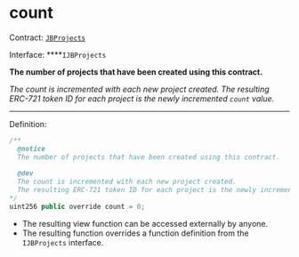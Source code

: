 # count

Contract: [`JBProjects`](../)

Interface: ****`IJBProjects`

**The number of projects that have been created using this contract.** 

_The count is incremented with each new project created. The resulting ERC-721 token ID for each project is the newly incremented `count` value._  
****  
Definition:

```javascript
/** 
  @notice 
  The number of projects that have been created using this contract.
  
  @dev
  The count is incremented with each new project created. 
  The resulting ERC-721 token ID for each project is the newly incremented count value.
*/ 
uint256 public override count = 0;
```

* The resulting view function can be accessed externally by anyone. 
* The resulting function overrides a function definition from the `IJBProjects` interface.



